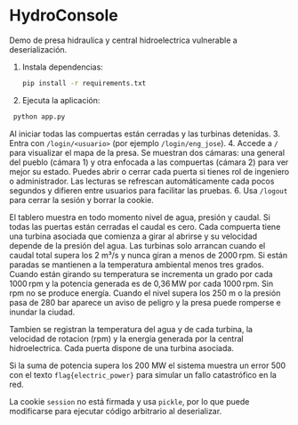 # HydroConsole

Demo de presa hidraulica y central hidroelectrica vulnerable a deserialización.

1. Instala dependencias:
   ```bash
   pip install -r requirements.txt
   ```
2. Ejecuta la aplicación:
 ```bash
  python app.py
  ```
Al iniciar todas las compuertas están cerradas y las turbinas detenidas.
3. Entra con `/login/<usuario>` (por ejemplo `/login/eng_jose`).
4. Accede a `/` para visualizar el mapa de la presa. Se muestran dos cámaras: una general del pueblo (cámara 1) y otra enfocada a las compuertas (cámara 2) para ver mejor su estado.
   Puedes abrir o cerrar cada puerta si tienes rol de ingeniero o administrador.
   Las lecturas se refrescan automáticamente cada pocos segundos y difieren entre usuarios para facilitar las pruebas.
6. Usa `/logout` para cerrar la sesión y borrar la cookie.

El tablero muestra en todo momento nivel de agua, presión y caudal. Si todas las puertas están cerradas el caudal es cero. Cada compuerta tiene una turbina asociada que comienza a girar al abrirse y su velocidad depende de la presión del agua.
Las turbinas solo arrancan cuando el caudal total supera los 2 m³/s y nunca giran a menos de 2000 rpm. Si están paradas se mantienen a la temperatura ambiental menos tres grados. Cuando están girando su temperatura se incrementa un grado por cada 1000 rpm y la potencia generada es de 0,36 MW por cada 1000 rpm. Sin rpm no se produce energía.
Cuando el nivel supera los 250 m o la presión pasa de 280 bar aparece un aviso de peligro y la presa puede romperse e inundar la ciudad.

 Tambien se registran la temperatura del agua y de cada turbina, la velocidad de rotacion (rpm) y la energia generada por la central hidroelectrica. Cada puerta dispone de una turbina asociada.

 Si la suma de potencia supera los 200 MW el sistema muestra un error 500 con el texto `flag{electric_power}` para simular un fallo catastrófico en la red.

La cookie `session` no está firmada y usa `pickle`, por lo que puede modificarse para ejecutar código arbitrario al deserializar.
